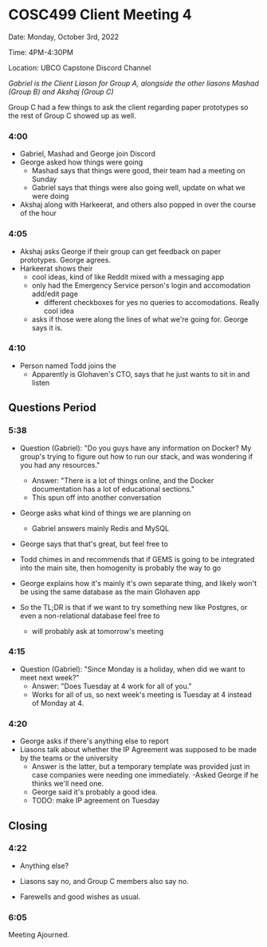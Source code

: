 # COSC499 Client Meeting 4

Date: Monday, October 3rd, 2022

Time: 4PM-4:30PM

Location: UBCO Capstone Discord Channel

*Gabriel is the Client Liason for Group A, alongside the other liasons Mashad (Group B) and Akshaj (Group C)*

Group C had a few things to ask the client regarding paper prototypes so the rest of Group C showed up as well.

### 4:00
- Gabriel, Mashad and George join Discord
- George asked how things were going
	- Mashad says that things were good, their team had a meeting on Sunday
	- Gabriel says that things were also going well, update on what we were doing
- Akshaj along with Harkeerat, and others also popped in over the course of the hour

### 4:05
- Akshaj asks George if their group can get feedback on paper prototypes. George agrees.
- Harkeerat shows their	
	- cool ideas, kind of like Reddit mixed with a messaging app
	- only had the Emergency Service person's login and accomodation add/edit page
		- different checkboxes for yes no queries to accomodations. Really cool idea
	- asks if those were along the lines of what we're going for. George says it is.

### 4:10
- Person named Todd joins the 
	- Apparently is Glohaven's CTO, says that he just wants to sit in and listen

## Questions Period
### 5:38
 - Question (Gabriel): "Do you guys have any information on Docker? My group's trying to figure out how to run our stack, and was wondering if you had any resources."

	- Answer: "There is a lot of things online, and the Docker documentation has a lot of educational sections."
	- This spun off into another conversation

- George asks what kind of things we are planning on
	- Gabriel answers mainly Redis and MySQL
- George says that that's great, but feel free to
- Todd chimes in and recommends that if GEMS is going to be integrated into the main site, then homogenity is probably the way to go 
- George explains how it's mainly it's own separate thing, and likely won't be using the same database as the main Glohaven app
- So the TL;DR is that if we want to try something new like Postgres, or even a non-relational database feel free to
	- will probably ask at tomorrow's meeting

### 4:15
- Question (Gabriel): "Since Monday is a holiday, when did we want to meet next week?"
	- Answer: "Does Tuesday at 4 work for all of you."
	- Works for all of us, so next week's meeting is Tuesday at 4 instead of Monday at 4.

### 4:20
- George asks if there's anything else to report
- Liasons talk about whether the IP Agreement was supposed to be made by the teams or the university
	- Answer is the latter, but a temporary template was provided just in case companies were needing one immediately.
-Asked George if he thinks we'll need one.
	- George said it's probably a good idea.
	- TODO: make IP agreement on Tuesday

## Closing
### 4:22 
- Anything else?
- Liasons say no, and Group C members also say no.

- Farewells and good wishes as usual.

### 6:05
Meeting Ajourned.
